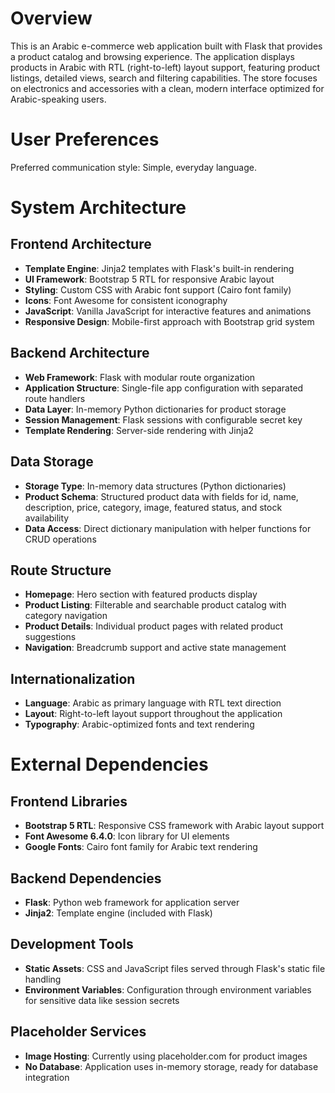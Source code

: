 # Overview

This is an Arabic e-commerce web application built with Flask that provides a product catalog and browsing experience. The application displays products in Arabic with RTL (right-to-left) layout support, featuring product listings, detailed views, search and filtering capabilities. The store focuses on electronics and accessories with a clean, modern interface optimized for Arabic-speaking users.

# User Preferences

Preferred communication style: Simple, everyday language.

# System Architecture

## Frontend Architecture
- **Template Engine**: Jinja2 templates with Flask's built-in rendering
- **UI Framework**: Bootstrap 5 RTL for responsive Arabic layout
- **Styling**: Custom CSS with Arabic font support (Cairo font family)
- **Icons**: Font Awesome for consistent iconography
- **JavaScript**: Vanilla JavaScript for interactive features and animations
- **Responsive Design**: Mobile-first approach with Bootstrap grid system

## Backend Architecture
- **Web Framework**: Flask with modular route organization
- **Application Structure**: Single-file app configuration with separated route handlers
- **Data Layer**: In-memory Python dictionaries for product storage
- **Session Management**: Flask sessions with configurable secret key
- **Template Rendering**: Server-side rendering with Jinja2

## Data Storage
- **Storage Type**: In-memory data structures (Python dictionaries)
- **Product Schema**: Structured product data with fields for id, name, description, price, category, image, featured status, and stock availability
- **Data Access**: Direct dictionary manipulation with helper functions for CRUD operations

## Route Structure
- **Homepage**: Hero section with featured products display
- **Product Listing**: Filterable and searchable product catalog with category navigation
- **Product Details**: Individual product pages with related product suggestions
- **Navigation**: Breadcrumb support and active state management

## Internationalization
- **Language**: Arabic as primary language with RTL text direction
- **Layout**: Right-to-left layout support throughout the application
- **Typography**: Arabic-optimized fonts and text rendering

# External Dependencies

## Frontend Libraries
- **Bootstrap 5 RTL**: Responsive CSS framework with Arabic layout support
- **Font Awesome 6.4.0**: Icon library for UI elements
- **Google Fonts**: Cairo font family for Arabic text rendering

## Backend Dependencies
- **Flask**: Python web framework for application server
- **Jinja2**: Template engine (included with Flask)

## Development Tools
- **Static Assets**: CSS and JavaScript files served through Flask's static file handling
- **Environment Variables**: Configuration through environment variables for sensitive data like session secrets

## Placeholder Services
- **Image Hosting**: Currently using placeholder.com for product images
- **No Database**: Application uses in-memory storage, ready for database integration